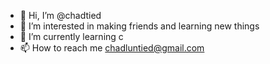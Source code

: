 - 👋 Hi, I’m @chadtied
- 👀 I’m interested in making friends and learning new things
- 🌱 I’m currently learning c
- 📫 How to reach me chadluntied@gmail.com 

<!---
chadtied/chadtied is a ✨ special ✨ repository because its `README.md` (this file) appears on your GitHub profile.
You can click the Preview link to take a look at your changes.
--->
